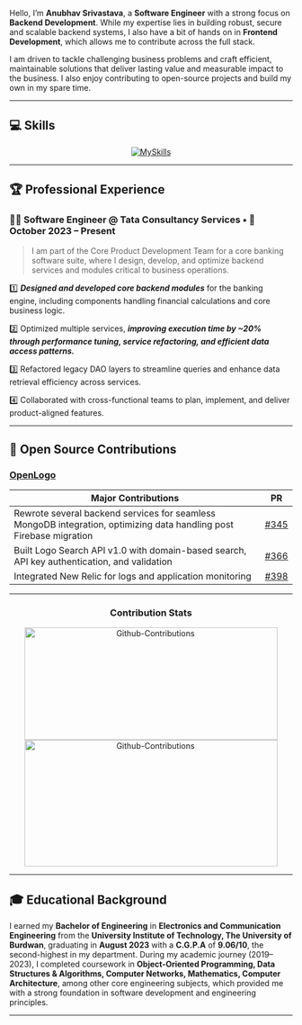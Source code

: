 Hello, I’m **Anubhav Srivastava**, a **Software Engineer** with a strong focus on **Backend Development**. While my expertise lies in building robust, secure and scalable backend systems, I also have a bit of hands on in **Frontend Development**, which allows me to contribute across the full stack.

I am driven to tackle challenging business problems and craft efficient, maintainable solutions that deliver lasting value and measurable impact to the business. I also enjoy contributing to open-source projects and build my own in my spare time.

---

## 💻 Skills
<div align="center">
  <a href="https://deltadynamo.github.io/">
    <img src="https://skillicons.dev/icons?i=java,spring,mysql,mongodb,aws,maven,eclipse,postman,js,ts,nodejs,express,vscode,jest,git,react&perline=8" alt="MySkills" />
  </a>
</div>

---

## 🏆 Professional Experience

### 🧑‍💻 Software Engineer @ Tata Consultancy Services • 📅 October 2023 – Present  
 
> I am part of the Core Product Development Team for a core banking software suite, where I design, develop, and optimize backend services and modules critical to business operations.

1️⃣ ***Designed and developed core backend modules*** for the banking engine, including components handling financial calculations and core business logic.

2️⃣ Optimized multiple services, ***improving execution time by ~20% through performance tuning, service refactoring, and efficient data access patterns.***

3️⃣ Refactored legacy DAO layers to streamline queries and enhance data retrieval efficiency across services.

4️⃣ Collaborated with cross-functional teams to plan, implement, and deliver product-aligned features.

---

## 🔧 Open Source Contributions
### [OpenLogo](https://github.com/TeamShiksha/openlogo/pulls?q=is%3Apr+assignee%3ADeltaDynamo+is%3Aclosed)

| **Major Contributions**                                                                                     | **PR**                                                        |
| ----------------------------------------------------------------------------------------------------------- | ------------------------------------------------------------- |
| Rewrote several backend services for seamless MongoDB integration, optimizing data handling post Firebase migration | [#345](https://github.com/TeamShiksha/logoexecutive/pull/345) |
| Built Logo Search API v1.0 with domain-based search, API key authentication, and validation | [#366](https://github.com/TeamShiksha/logoexecutive/pull/366) |
| Integrated New Relic for logs and application monitoring | [#398](https://github.com/TeamShiksha/logoexecutive/pull/398) |

---

<div align="center">
  <h3>Contribution Stats</h3>
  <img src="https://github-readme-stats.vercel.app/api?username=DeltaDynamo&theme=blue-green&show_icons=true&hide_border=true&count_private=true&rank_icon=github" width="450" height="200" alt="Github-Contributions"/>
</div>
<div align="center">
  <img src="https://github-readme-streak-stats.herokuapp.com/?user=DeltaDynamo&theme=blue-green&hide_border=true" width="450" height="225" alt="Github-Contributions"/>
</div>

---

## 🎓 Educational Background

I earned my **Bachelor of Engineering** in **Electronics and Communication Engineering** from the **University Institute of Technology, The University of Burdwan**, graduating in **August 2023** with a **C.G.P.A** of **9.06/10**, the second-highest in my department. During my academic journey (2019–2023), I completed coursework in **Object-Oriented Programming, Data Structures & Algorithms, Computer Networks, Mathematics, Computer Architecture**, among other core engineering subjects, which provided me with a strong foundation in software development and engineering principles.

---
